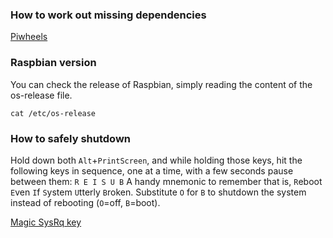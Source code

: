 
### How to work out missing dependencies
[Piwheels](https://blog.piwheels.org/how-to-work-out-the-missing-dependencies-for-a-python-package/)

### Raspbian version
You can check the release of Raspbian, simply reading the content of the os-release file.

```shell
cat /etc/os-release
```

### How to safely shutdown
Hold down both `Alt`+`PrintScreen`, and while holding those keys, hit the following keys in sequence, one at a time, with a few seconds pause between them:
`R E I S U B`
A handy mnemonic to remember that is, `R`eboot `E`ven `I`f `S`ystem `U`tterly `B`roken.
Substitute `O` for `B` to shutdown the system instead of rebooting (`O`=off, `B`=boot).

[Magic SysRq key](https://en.wikipedia.org/wiki/Magic_SysRq_key)
